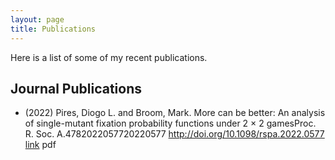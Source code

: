 ```yaml
---
layout: page
title: Publications
---
```



Here is a list of some of my recent publications.

## Journal Publications

* (2022) Pires, Diogo L. and  Broom, Mark.  More can be better: An analysis of single-mutant fixation probability functions under 2 × 2 gamesProc. R. Soc. A.4782022057720220577
http://doi.org/10.1098/rspa.2022.0577 [link](https://royalsocietypublishing.org/doi/full/10.1098/rspa.2022.0577) pdf
